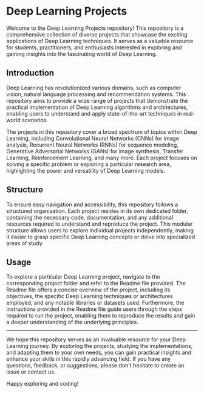 # Deep Learning Projects

Welcome to the Deep Learning Projects repository! This repository is a comprehensive collection of diverse projects that showcase the exciting applications of Deep Learning techniques. It serves as a valuable resource for students, practitioners, and enthusiasts interested in exploring and gaining insights into the fascinating world of Deep Learning.

## Introduction

Deep Learning has revolutionized various domains, such as computer vision, natural language processing and recommendation systems. This repository aims to provide a wide range of projects that demonstrate the practical implementation of Deep Learning algorithms and architectures, enabling users to understand and apply state-of-the-art techniques in real-world scenarios.

The projects in this repository cover a broad spectrum of topics within Deep Learning, including Convolutional Neural Networks (CNNs) for image analysis, Recurrent Neural Networks (RNNs) for sequence modeling, Generative Adversarial Networks (GANs) for image synthesis, Transfer Learning, Reinforcement Learning, and many more. Each project focuses on solving a specific problem or exploring a particular research area, highlighting the power and versatility of Deep Learning models.

## Structure

To ensure easy navigation and accessibility, this repository follows a structured organization. Each project resides in its own dedicated folder, containing the necessary code, documentation, and any additional resources required to understand and reproduce the project. This modular structure allows users to explore individual projects independently, making it easier to grasp specific Deep Learning concepts or delve into specialized areas of study.

## Usage

To explore a particular Deep Learning project, navigate to the corresponding project folder and refer to the Readme file provided. The Readme file offers a concise overview of the project, including its objectives, the specific Deep Learning techniques or architectures employed, and any notable libraries or datasets used. Furthermore, the instructions provided in the Readme file guide users through the steps required to run the project, enabling them to reproduce the results and gain a deeper understanding of the underlying principles.


---

We hope this repository serves as an invaluable resource for your Deep Learning journey. By exploring the projects, studying the implementations, and adapting them to your own needs, you can gain practical insights and enhance your skills in this rapidly advancing field. If you have any questions, feedback, or suggestions, please don't hesitate to create an issue or contact us.

Happy exploring and coding!
